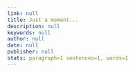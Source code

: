 ```yaml
---
link: null
title: Just a moment...
description: null
keywords: null
author: null
date: null
publisher: null
stats: paragraph=1 sentences=1, words=1
---
```


